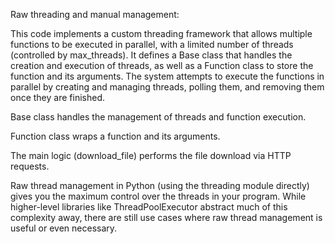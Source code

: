 Raw threading and manual management:

This code implements a custom threading framework that allows multiple functions to be executed in parallel, with a limited number of threads (controlled by max_threads). 
It defines a Base class that handles the creation and execution of threads, as well as a Function class to store the function and its arguments. 
The system attempts to execute the functions in parallel by creating and managing threads, polling them, and removing them once they are finished.

Base class handles the management of threads and function execution.

Function class wraps a function and its arguments.

The main logic (download_file) performs the file download via HTTP requests.


Raw thread management in Python (using the threading module directly) gives you the maximum control over the threads in your program. 
While higher-level libraries like ThreadPoolExecutor abstract much of this complexity away, there are still use cases where raw thread management is useful or even necessary.

